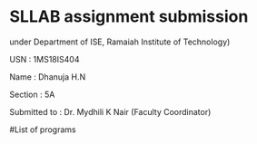 # SLLAB assignment submission
under Department of ISE, Ramaiah Institute of Technology)

USN : 1MS18IS404

Name : Dhanuja H.N

Section : 5A

Submitted to : Dr. Mydhili K Nair (Faculty Coordinator)


#List of programs
